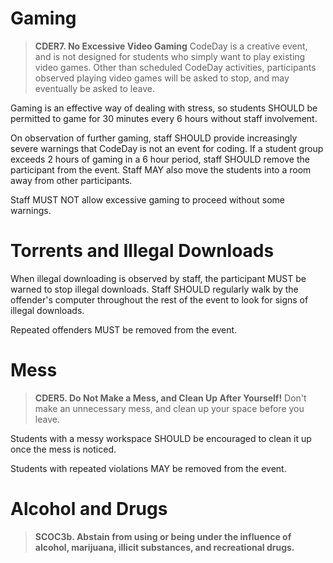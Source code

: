 # Gaming

> **CDER7. No Excessive Video Gaming**
> CodeDay is a creative event, and is not designed for students who simply want to play existing video games. Other than scheduled CodeDay activities, participants observed playing video games will be asked to stop, and may eventually be asked to leave.

Gaming is an effective way of dealing with stress, so students SHOULD be permitted to game for 30 minutes every 6 hours without staff involvement.

On observation of further gaming, staff SHOULD provide increasingly severe warnings that CodeDay is not an event for coding. If a student group exceeds 2 hours of gaming in a 6 hour period, staff SHOULD remove the participant from the event. Staff MAY also move the students into a room away from other participants.

Staff MUST NOT allow excessive gaming to proceed without some warnings.

# Torrents and Illegal Downloads

When illegal downloading is observed by staff, the participant MUST be warned to stop illegal downloads. Staff SHOULD regularly walk by the offender's computer throughout the rest of the event to look for signs of illegal downloads.

Repeated offenders MUST be removed from the event.

# Mess

> **CDER5. Do Not Make a Mess, and Clean Up After Yourself!**
> Don't make an unnecessary mess, and clean up your space before you leave.

Students with a messy workspace SHOULD be encouraged to clean it up once the mess is noticed.

Students with repeated violations MAY be removed from the event.

# Alcohol and Drugs

> **SCOC3b. Abstain from using or being under the influence of alcohol, marijuana, illicit substances, and recreational drugs.**